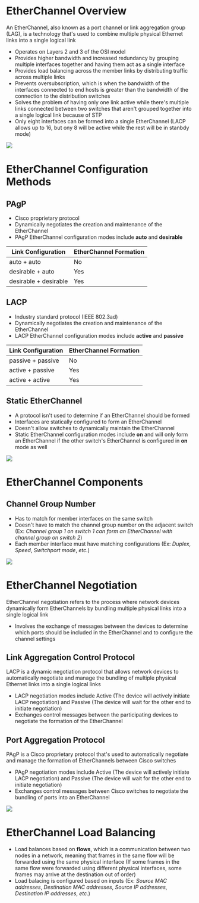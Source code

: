 # EtherChannel Overview

An EtherChannel, also known as a port channel or link aggregation group (LAG), is a technology that's used to combine multiple physical Ethernet links into a single logical link

* Operates on Layers 2 and 3 of the OSI model
* Provides higher bandwidth and increased redundancy by grouping multiple interfaces together and having them act as a single interface
* Provides load balancing across the member links by distributing traffic across multiple links
* Prevents oversubscription, which is when the bandwidth of the interfaces connected to end hosts is greater than the bandwidth of the connection to the distribution switches
* Solves the problem of having only one link active while there's multiple links connected between two switches that aren't grouped together into a single logical link because of STP
* Only eight interfaces can be formed into a single EtherChannel (LACP allows up to 16, but ony 8 will be active while the rest will be in stanbdy mode)

![](https://github.com/JonmarCorpuz/SecondBrain/blob/main/Assets/Whitespace.png)

# EtherChannel Configuration Methods

## PAgP

* Cisco proprietary protocol
* Dynamically negotiates the creation and maintenance of the EtherChannel
* PAgP EtherChannel configuration modes include **auto** and **desirable**

| Link Configuration | EtherChannel Formation |
| --- | --- |
| auto + auto | No |
| desirable + auto | Yes |
| desirable + desirable | Yes |

## LACP

* Industry standard protocol (IEEE 802.3ad)
* Dynamically negotiates the creation and maintenance of the EtherChannel
* LACP EtherChannel configuration modes include **active** and **passive**

| Link Configuration | EtherChannel Formation |
| --- | --- |
| passive + passive | No |
| active + passive | Yes |
| active + active | Yes |

## Static EtherChannel

* A protocol isn't used to determine if an EtherChannel should be formed
* Interfaces are statically configured to form an EtherChannel
* Doesn't allow switches to dynamically maintain the EtherChannel
* Static EtherChannel configuration modes include **on** and will only form an EtherChannel if the other switch's EtherChannel is configured in **on** mode as well

![](https://github.com/JonmarCorpuz/SecondBrain/blob/main/Assets/Whitespace.png)

# EtherChannel Components

## Channel Group Number

* Has to match for member interfaces on the same switch
* Doesn't have to match the channel group number on the adjacent switch (Ex: *Channel group 1 on switch 1 can form an EtherChannel with channel group on switch 2*)
* Each member interface must have matching configurations (Ex: *Duplex*, *Speed*, *Switchport mode*, *etc.*)

![](https://github.com/JonmarCorpuz/SecondBrain/blob/main/Assets/Whitespace.png)

# EtherChannel Negotiation

EtherChannel negotiation refers to the process where network devices dynamically form EtherChannels by bundling multiple physical links into a single logical link

* Involves the exchange of messages between the devices to determine which ports should be included in the EtherChannel and to configure the channel settings

## Link Aggregation Control Protocol

LACP is a dynamic negotiation protocol that allows network devices to automatically negotiate and manage the bundling of multiple physical Ethernet links into a single logical links

* LACP negotiation modes include Active (The device will actively initiate LACP negotiation) and Passive (The device will wait for the other end to initiate negotiation)
* Exchanges control messages between the participating devices to negotiate the formation of the EtherChannel

## Port Aggregation Protocol
 
PAgP is a Cisco proprietary protocol that's used to automatically negotiate and manage the formation of EtherChannels between Cisco switches

* PAgP negotiation modes include Active (The device will actively initiate LACP negotiation) and Passive (The device will wait for the other end to initiate negotiation)
* Exchanges control messages between Cisco switches to negotiate the bundling of ports into an EtherChannel

![](https://github.com/JonmarCorpuz/SecondBrain/blob/main/Assets/Whitespace.png)

# EtherChannel Load Balancing

* Load balances based on **flows**, which is a communication between two nodes in a network, meaning that frames in the same flow will be forwarded using the same physical interface (If some frames in the same flow were forwarded using different physical interfaces, some frames may arrive at the destination out of order)
* Load balacing is configured based on inputs (Ex: *Source MAC addresses*, *Destination MAC addresses*, *Source IP addresses*, *Destination IP addresses*, *etc.*)

